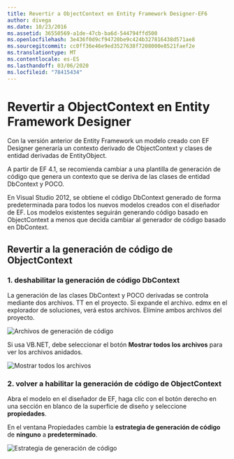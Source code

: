 ```yaml
---
title: Revertir a ObjectContext en Entity Framework Designer-EF6
author: divega
ms.date: 10/23/2016
ms.assetid: 36550569-a1de-47cb-ba6d-544794ffd500
ms.openlocfilehash: 3e436f0d9cf94720be9c424b327816438d571ae8
ms.sourcegitcommit: cc0ff36e46e9ed3527638f7208000e8521faef2e
ms.translationtype: MT
ms.contentlocale: es-ES
ms.lasthandoff: 03/06/2020
ms.locfileid: "78415434"
---
```

# <a name="reverting-to-objectcontext-in-entity-framework-designer"></a>Revertir a ObjectContext en Entity Framework Designer
Con la versión anterior de Entity Framework un modelo creado con EF Designer generaría un contexto derivado de ObjectContext y clases de entidad derivadas de EntityObject.

A partir de EF 4.1, se recomienda cambiar a una plantilla de generación de código que genera un contexto que se deriva de las clases de entidad DbContext y POCO.

En Visual Studio 2012, se obtiene el código DbContext generado de forma predeterminada para todos los nuevos modelos creados con el diseñador de EF. Los modelos existentes seguirán generando código basado en ObjectContext a menos que decida cambiar al generador de código basado en DbContext.

## <a name="reverting-back-to-objectcontext-code-generation"></a>Revertir a la generación de código de ObjectContext

### <a name="1-disable-dbcontext-code-generation"></a>1. deshabilitar la generación de código DbContext

La generación de las clases DbContext y POCO derivadas se controla mediante dos archivos. TT en el proyecto. Si expande el archivo. edmx en el explorador de soluciones, verá estos archivos. Elimine ambos archivos del proyecto.

![Archivos de generación de código](~/ef6/media/codegenfiles.png)

Si usa VB.NET, debe seleccionar el botón **Mostrar todos los archivos** para ver los archivos anidados.

![Mostrar todos los archivos](~/ef6/media/showallfiles.png)

### <a name="2-re-enable-objectcontext-code-generation"></a>2. volver a habilitar la generación de código de ObjectContext

Abra el modelo en el diseñador de EF, haga clic con el botón derecho en una sección en blanco de la superficie de diseño y seleccione **propiedades**.

En el ventana Propiedades cambie la **estrategia de generación de código** de **ninguno** a **predeterminado**.

![Estrategia de generación de código](~/ef6/media/codegenstrategy.png)
